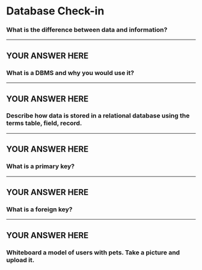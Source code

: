 # Database Check-in


### What is the difference between data and information? 

---
YOUR ANSWER HERE
---

### What is a DBMS and why you would use it? 

---
YOUR ANSWER HERE
---

### Describe how data is stored in a relational database using the terms table, field, record.

---
YOUR ANSWER HERE
---

### What is a primary key?

---
YOUR ANSWER HERE
---

### What is a foreign key?

---
YOUR ANSWER HERE
---

### Whiteboard a model of users with pets. Take a picture and upload it.
